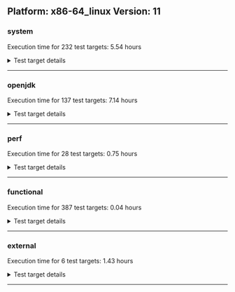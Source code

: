 ## Platform: x86-64_linux Version: 11 

###  system
 Execution time for  232  test targets:  5.54  hours
<details><summary>Test target details</summary>

| Test Target Name | Time |
| --- | --- |
| TestJlmRemoteThreadAuth_0 | 743278.00  ms|
| TestJlmRemoteThreadAuth_1 | 724655.00  ms|
| TestJlmRemoteThreadNoAuth_0 | 717846.00  ms|
| TestJlmRemoteThreadNoAuth_1 | 698922.00  ms|
| MiniMix_aot_5m_0 | 686744.00  ms|
| TestJlmRemoteMemoryAuth_0 | 684744.00  ms|
| TestJlmRemoteClassAuth_0 | 672210.00  ms|
| TestJlmRemoteMemoryNoAuth_0 | 661696.00  ms|
| TestJlmRemoteMemoryAuth_1 | 659439.00  ms|
| TestJlmRemoteClassAuth_1 | 656517.00  ms|
| TestJlmRemoteClassNoAuth_0 | 653346.00  ms|
| TestJlmRemoteClassNoAuth_1 | 636274.00  ms|
| TestJlmRemoteMemoryNoAuth_1 | 630784.00  ms|
| MiniMix_5min_0 | 353279.00  ms|
| ConcurrentLoadTest_5m_0 | 348350.00  ms|
| ConcurrentLoadTest_5m_1 | 347754.00  ms|
| MiniMix_5m_1 | 345941.00  ms|
| MiniMix_5m_0 | 341681.00  ms|
| DBBLoadTest_5m_1 | 310737.00  ms|
| DBBLoadTest_5m_0 | 310241.00  ms|
| NioLoadTest_5m_0 | 309811.00  ms|
| NioLoadTest_5m_1 | 309762.00  ms|
| ClassLoadingTest_5m_1 | 304318.00  ms|
| MauveMultiThrdLoad_5m_1 | 303851.00  ms|
| MauveMultiThrdLoad_5m_0 | 303751.00  ms|
| MauveSingleThrdLoad_HS_5m_0 | 303738.00  ms|
| MauveSingleInvocLoad_HS_5m_0 | 303721.00  ms|
| MauveSingleInvocLoad_HS_5m_1 | 303721.00  ms|
| MauveSingleThrdLoad_HS_5m_1 | 303672.00  ms|
| MathLoadTest_all_5m_1 | 303423.00  ms|
| LambdaLoadTest_HS_5m_1 | 303347.00  ms|
| MathLoadTest_bigdecimal_5m_1 | 303320.00  ms|
| LangLoadTest_5m_0 | 303284.00  ms|
| LangLoadTest_5m_1 | 303277.00  ms|
| MathLoadTest_bigdecimal_5m_0 | 303255.00  ms|
| UtilLoadTest_5m_1 | 303224.00  ms|
| MathLoadTest_autosimd_5m_1 | 303208.00  ms|
| ClassLoadingTest_5m_0 | 303207.00  ms|
| LambdaLoadTest_HS_5m_0 | 303200.00  ms|
| MathLoadTest_autosimd_5m_0 | 303181.00  ms|
| UtilLoadTest_5m_0 | 303135.00  ms|
| MathLoadTest_all_5m_0 | 302381.00  ms|
| HCRLateAttachWorkload_previewEnabled_0 | 266154.00  ms|
| HCRLateAttachWorkload_previewEnabled_1 | 258655.00  ms|
| ConcurrentLoadTest_0 | 179675.00  ms|
| TestJlmRemoteNotifierProxyAuth_0 | 148521.00  ms|
| TestJlmRemoteNotifierProxyAuth_1 | 144517.00  ms|
| MathLoadTest_all_0 | 112542.00  ms|
| NioLoadTest_0 | 104747.00  ms|
| MathLoadTest_bigdecimal_0 | 101040.00  ms|
| MauveMultiThrdLoad_0 | 73054.00  ms|
| MauveSingleThrdLoad_HS_0 | 69083.00  ms|
| CLLoad_0 | 54704.00  ms|
| CLLoad_1 | 53202.00  ms|
| LockingLoadTest_0 | 33452.00  ms|
| LockingLoadTest_1 | 32562.00  ms|
| TestJlmLocal_0 | 28147.00  ms|
| TestJlmLocal_1 | 27553.00  ms|
| ParallelStreamsLoadTest_HS_1 | 26656.00  ms|
| ClassLoadingTest_0 | 25250.00  ms|
| ParallelStreamsLoadTest_HS_0 | 23831.00  ms|
| UtilLoadTest_0 | 9881.00  ms|
| LangLoadTest_0 | 9712.00  ms|
| DirectByteBufferLoadTest_0 | 9308.00  ms|
| Jlink_ReqMod_0 | 8446.00  ms|
| Jlink_ReqMod_1 | 8296.00  ms|
| Jlink_GenOpt_0 | 7798.00  ms|
| Jlink_AddMLimitM_0 | 7760.00  ms|
| Jlink_GenOpt_1 | 7594.00  ms|
| Jlink_AddMLimitM_1 | 7577.00  ms|
| jcstress_SampleTestBench_0 | 6202.00  ms|
| MathLoadTest_autosimd_0 | 6159.00  ms|
| PatModImg_Adv_0 | 5809.00  ms|
| UpgModPath_Jar_0 | 5735.00  ms|
| PatModImg_Adv_1 | 5672.00  ms|
| UpgModPath_JarImg_0 | 5628.00  ms|
| PatModImg_PlatMod_0 | 5608.00  ms|
| UpgModPath_Jar_1 | 5592.00  ms|
| PatModImg_AppMod_0 | 5561.00  ms|
| PatModImg_Unex_0 | 5558.00  ms|
| UpgModPath_JarImg_1 | 5469.00  ms|
| PatModImg_AppMod_1 | 5423.00  ms|
| PatModImg_PlatMod_1 | 5408.00  ms|
| PatModImg_Unex_1 | 5369.00  ms|
| UpgModPath_Exp_0 | 5311.00  ms|
| UpgModPath_ExpImg_0 | 5271.00  ms|
| UpgModPath_Exp_1 | 5185.00  ms|
| UpgModPath_ExpImg_1 | 5103.00  ms|
| CLTestImg_0 | 4942.00  ms|
| MauveSingleInvocLoad_HS_0 | 4839.00  ms|
| CLTestImg_1 | 4804.00  ms|
| CpMpJlink_0 | 4714.00  ms|
| CpMpJlink_1 | 4540.00  ms|
| InternalAPIs_0 | 3079.00  ms|
| PatMod_Adv_0 | 3044.00  ms|
| AutoMod2_0 | 3022.00  ms|
| AutoMod1_0 | 3014.00  ms|
| AutoMod_Impl2_0 | 3013.00  ms|
| AutoMod_Impl1_0 | 3004.00  ms|
| AutoMod_Impl3_0 | 2987.00  ms|
| InternalAPIs_1 | 2983.00  ms|
| PatMod_Adv_1 | 2961.00  ms|
| AutoMod2_1 | 2953.00  ms|
| AutoMod_Impl1_1 | 2952.00  ms|
| AutoMod1_1 | 2939.00  ms|
| AutoMod_Impl2_1 | 2934.00  ms|
| AutoMod_Impl3_1 | 2904.00  ms|
| CpMpModJar_0 | 2823.00  ms|
| PatMod_Unex_0 | 2813.00  ms|
| LambdaLoadTest_Hotspot_0 | 2784.00  ms|
| CpMpModJar_1 | 2759.00  ms|
| PatMod_PlatMod_0 | 2742.00  ms|
| PatMod_AppMod_0 | 2741.00  ms|
| PatMod_Unex_1 | 2712.00  ms|
| PatMod_AppMod_1 | 2706.00  ms|
| PatMod_PlatMod_1 | 2693.00  ms|
| SLTest_0 | 2504.00  ms|
| SLTest_1 | 2429.00  ms|
| CpMpModJar3_0 | 1984.00  ms|
| CpMpModJar2_0 | 1974.00  ms|
| CpMpModJar2_1 | 1940.00  ms|
| CpMpModJar3_1 | 1927.00  ms|
| CLTest_0 | 1909.00  ms|
| CpMp_CpMp_0 | 1907.00  ms|
| CpMp3_0 | 1902.00  ms|
| CpMp_MP_0 | 1900.00  ms|
| CpMp2_0 | 1887.00  ms|
| CLTest_1 | 1875.00  ms|
| CpMp_CpMp_1 | 1867.00  ms|
| CpMp3_1 | 1866.00  ms|
| CpMp2_1 | 1844.00  ms|
| CpMp_MP_1 | 1834.00  ms|
| MachineInfo_0 | 511.00  ms|
| ConcurrentLoadTest_1 | 44.00  ms|
| MathLoadTest_all_2 | 44.00  ms|
| MathLoadTest_all_1 | 44.00  ms|
| MiniMix_5min_2 | 44.00  ms|
| LangLoadTest_1 | 44.00  ms|
| MiniMix_5min_1 | 44.00  ms|
| DirectByteBufferLoadTest_2 | 44.00  ms|
| LangLoadTest_2 | 44.00  ms|
| UtilLoadTest_1 | 44.00  ms|
| ConcurrentLoadTest_2 | 43.00  ms|
| DirectByteBufferLoadTest_1 | 43.00  ms|
| UtilLoadTest_2 | 42.00  ms|
| JdiTest_0 | 23.00  ms|
| JdiTest_2 | 23.00  ms|
| JdiTest_1 | 23.00  ms|
| OAuthTest_0 | 22.00  ms|
| CLStressLayers_2 | 19.00  ms|
| CLStressCRI_0 | 18.00  ms|
| CLStressCRI_2 | 18.00  ms|
| ExplMod_2 | 18.00  ms|
| ExplMod_1 | 18.00  ms|
| ExplMod_0 | 18.00  ms|
| CLStressCRI_1 | 18.00  ms|
| CLStressLayers_1 | 18.00  ms|
| CLStressLayers_0 | 17.00  ms|
| HCRLateAttachWorkload_previewEnabled_2 | 17.00  ms|
| LockingLoadTest_2 | 17.00  ms|
| UtilLoadTest_5m_2 | 17.00  ms|
| LangLoadTest_5m_2 | 17.00  ms|
| MathLoadTest_all_5m_2 | 16.00  ms|
| DBBLoadTest_5m_2 | 16.00  ms|
| ConcurrentLoadTest_5m_2 | 16.00  ms|
| MiniMix_5m_2 | 16.00  ms|
| TestJlmRemoteClassAuth_2 | 15.00  ms|
| MauveSingleThrdLoad_HS_5m_2 | 15.00  ms|
| MauveSingleThrdLoad_HS_1 | 15.00  ms|
| ClassLoadingTest_5m_2 | 14.00  ms|
| TestJlmRemoteMemoryAuth_2 | 14.00  ms|
| CpMp2_2 | 14.00  ms|
| AutoMod_Impl1_2 | 14.00  ms|
| TestJlmRemoteClassNoAuth_2 | 14.00  ms|
| NioLoadTest_5m_2 | 14.00  ms|
| LambdaLoadTest_HS_5m_2 | 14.00  ms|
| PatMod_Unex_2 | 14.00  ms|
| AutoMod_Impl2_2 | 14.00  ms|
| TestJlmRemoteNotifierProxyAuth_2 | 14.00  ms|
| MauveSingleInvocLoad_HS_5m_2 | 14.00  ms|
| TestJlmLocal_2 | 14.00  ms|
| MathLoadTest_bigdecimal_5m_2 | 14.00  ms|
| PatModImg_AppMod_2 | 14.00  ms|
| Jlink_GenOpt_2 | 14.00  ms|
| Jlink_AddMLimitM_2 | 14.00  ms|
| MathLoadTest_autosimd_5m_2 | 14.00  ms|
| UpgModPath_ExpImg_2 | 14.00  ms|
| PatModImg_Adv_2 | 14.00  ms|
| PatMod_Adv_2 | 14.00  ms|
| AutoMod1_2 | 14.00  ms|
| UpgModPath_JarImg_2 | 14.00  ms|
| PatMod_PlatMod_2 | 14.00  ms|
| InternalAPIs_2 | 14.00  ms|
| CpMpModJar_2 | 14.00  ms|
| PatModImg_Unex_2 | 14.00  ms|
| UpgModPath_Exp_2 | 14.00  ms|
| ParallelStreamsLoadTest_HS_2 | 14.00  ms|
| CpMp_CpMp_2 | 14.00  ms|
| PatModImg_PlatMod_2 | 14.00  ms|
| CpMpModJar3_2 | 14.00  ms|
| CLTest_2 | 14.00  ms|
| CLTestImg_2 | 14.00  ms|
| AutoMod_Impl3_2 | 14.00  ms|
| MauveMultiThrdLoad_1 | 14.00  ms|
| MauveMultiThrdLoad_5m_2 | 14.00  ms|
| MauveMultiThrdLoad_2 | 14.00  ms|
| MathLoadTest_bigdecimal_2 | 14.00  ms|
| CpMpJlink_2 | 13.00  ms|
| CpMp_MP_2 | 13.00  ms|
| CpMpModJar2_2 | 13.00  ms|
| SLTest_2 | 13.00  ms|
| AutoMod2_2 | 13.00  ms|
| Jlink_ReqMod_2 | 13.00  ms|
| TestJlmRemoteMemoryNoAuth_2 | 13.00  ms|
| TestJlmRemoteThreadAuth_2 | 13.00  ms|
| UpgModPath_Jar_2 | 13.00  ms|
| PatMod_AppMod_2 | 13.00  ms|
| CpMp3_2 | 13.00  ms|
| TestJlmRemoteThreadNoAuth_2 | 13.00  ms|
| CLLoad_2 | 13.00  ms|
| MauveSingleInvocLoad_HS_1 | 13.00  ms|
| ClassLoadingTest_1 | 13.00  ms|
| MathLoadTest_autosimd_2 | 13.00  ms|
| MathLoadTest_autosimd_1 | 13.00  ms|
| NioLoadTest_2 | 13.00  ms|
| LambdaLoadTest_Hotspot_2 | 13.00  ms|
| ClassLoadingTest_2 | 13.00  ms|
| MathLoadTest_bigdecimal_1 | 13.00  ms|
| LambdaLoadTest_Hotspot_1 | 13.00  ms|
| NioLoadTest_1 | 13.00  ms|
| MauveSingleThrdLoad_HS_2 | 13.00  ms|
| MauveSingleInvocLoad_HS_2 | 12.00  ms|
</details>

---

###  openjdk
 Execution time for  137  test targets:  7.14  hours
<details><summary>Test target details</summary>

| Test Target Name | Time |
| --- | --- |
| jvm_compiler_0 | 3795132.00  ms|
| jvm_compiler_1 | 3336881.00  ms|
| jdk_security3_0 | 1698966.00  ms|
| jdk_net_1 | 1367187.00  ms|
| jdk_net_0 | 1357544.00  ms|
| jdk_security3_1 | 1236994.00  ms|
| jdk_lang_0 | 793189.00  ms|
| jdk_lang_1 | 780239.00  ms|
| jdk_util_0 | 693589.00  ms|
| jdk_util_1 | 688509.00  ms|
| jdk_nio_0 | 545957.00  ms|
| jdk_nio_1 | 507339.00  ms|
| jdk_tools_0 | 460661.00  ms|
| jdk_rmi_1 | 460562.00  ms|
| jdk_beans_0 | 458423.00  ms|
| jdk_tools_1 | 457343.00  ms|
| jdk_rmi_0 | 418089.00  ms|
| jdk_beans_1 | 411004.00  ms|
| jdk_jfr_1 | 403546.00  ms|
| jdk_jfr_0 | 376978.00  ms|
| jdk_jdi_0 | 348725.00  ms|
| jdk_security4_0 | 338490.00  ms|
| jdk_jmx_0 | 332413.00  ms|
| jdk_security4_1 | 299517.00  ms|
| jdk_jmx_1 | 283446.00  ms|
| jdk_jdi_1 | 247658.00  ms|
| hotspot_custom_1 | 233272.00  ms|
| hotspot_custom_0 | 232066.00  ms|
| jdk_security1_0 | 196621.00  ms|
| jdk_security1_1 | 183427.00  ms|
| jdk_other_0 | 179782.00  ms|
| jdk_imageio_1 | 176404.00  ms|
| jdk_imageio_0 | 163843.00  ms|
| jdk_other_1 | 162817.00  ms|
| jdk11_tier1_pack200_0 | 153692.00  ms|
| jdk11_tier1_pack200_1 | 149351.00  ms|
| jdk_management_0 | 129188.00  ms|
| dragonwell8_feature_jdk1_0 | 118966.00  ms|
| jdk_instrument_0 | 96027.00  ms|
| jdk_management_1 | 94912.00  ms|
| jdk_security2_0 | 84230.00  ms|
| jdk_instrument_1 | 82937.00  ms|
| jdk_time_0 | 80273.00  ms|
| jdk_io_0 | 75550.00  ms|
| jdk_time_1 | 70788.00  ms|
| jdk_text_0 | 68014.00  ms|
| jdk_security2_1 | 67368.00  ms|
| jdk_text_1 | 66830.00  ms|
| jdk_io_1 | 66251.00  ms|
| build_0 | 51836.00  ms|
| jdk11_tier1_cipher_0 | 48746.00  ms|
| jdk_math_0 | 48706.00  ms|
| dragonwell8_feature_jdk0_0 | 47469.00  ms|
| jdk_math_1 | 45916.00  ms|
| jdk_custom_0 | 45024.00  ms|
| jdk11_tier1_cipher_1 | 41891.00  ms|
| runtime_nestmate_0 | 33236.00  ms|
| jdk_svc_sanity_0 | 30586.00  ms|
| jdk_svc_sanity_1 | 29372.00  ms|
| runtime_nestmate_1 | 27497.00  ms|
| jdk11_tier1_buffer_0 | 25855.00  ms|
| jdk_custom_1 | 25805.00  ms|
| jdk11_tier1_buffer_1 | 24901.00  ms|
| jdk_security_infra_0 | 20266.00  ms|
| jvm_native_sanity_0 | 15831.00  ms|
| jdk_security_infra_1 | 15803.00  ms|
| jvm_native_sanity_1 | 11908.00  ms|
| jdk_native_sanity_0 | 11646.00  ms|
| jdk11_tier1_iso8859_0 | 9598.00  ms|
| jdk11_tier1_iso8859_1 | 9291.00  ms|
| jdk_native_sanity_1 | 8887.00  ms|
| jdk_build_1 | 8068.00  ms|
| jdk_build_0 | 7945.00  ms|
| langtools_custom_0 | 6242.00  ms|
| langtools_custom_1 | 4689.00  ms|
| jfc_demo_0 | 34.00  ms|
| jfc_demo_1 | 33.00  ms|
| jfc_demo_2 | 33.00  ms|
| build_1 | 29.00  ms|
| build_2 | 29.00  ms|
| jdk_jfc_demo_1 | 23.00  ms|
| jdk_swing_2 | 22.00  ms|
| jdk_sound_1 | 22.00  ms|
| jdk_swing_0 | 22.00  ms|
| jdk_awt_1 | 22.00  ms|
| jdk_client_sanity_0 | 22.00  ms|
| jdk_swing_1 | 22.00  ms|
| jdk_sound_0 | 22.00  ms|
| jdk_sound_2 | 22.00  ms|
| jdk_jfc_demo_0 | 22.00  ms|
| jdk_client_sanity_1 | 22.00  ms|
| jdk_awt_0 | 22.00  ms|
| jdk_2d_1 | 22.00  ms|
| jdk_awt_2 | 21.00  ms|
| jdk_jfc_demo_2 | 21.00  ms|
| jdk_client_sanity_2 | 21.00  ms|
| jdk_2d_0 | 21.00  ms|
| jdk_2d_2 | 21.00  ms|
| jdk_custom_2 | 18.00  ms|
| jdk_security4_2 | 17.00  ms|
| jdk_beans_2 | 17.00  ms|
| jdk_security3_2 | 17.00  ms|
| jdk_text_2 | 17.00  ms|
| jdk_net_2 | 17.00  ms|
| jdk_instrument_2 | 17.00  ms|
| jdk_management_2 | 17.00  ms|
| jvm_native_sanity_2 | 17.00  ms|
| jdk_other_2 | 17.00  ms|
| jdk_jmx_2 | 16.00  ms|
| jdk_nio_2 | 16.00  ms|
| jvm_compiler_2 | 16.00  ms|
| jdk_jfr_2 | 16.00  ms|
| langtools_custom_2 | 16.00  ms|
| jdk_security_infra_2 | 16.00  ms|
| jdk_io_2 | 16.00  ms|
| jdk_jdi_2 | 16.00  ms|
| jdk_native_sanity_2 | 16.00  ms|
| jdk_imageio_2 | 16.00  ms|
| jdk_security2_2 | 16.00  ms|
| jdk_rmi_2 | 16.00  ms|
| jdk_build_2 | 16.00  ms|
| jdk_time_2 | 16.00  ms|
| runtime_nestmate_2 | 16.00  ms|
| hotspot_custom_2 | 15.00  ms|
| jdk_tools_2 | 15.00  ms|
| jdk11_tier1_cipher_2 | 15.00  ms|
| jdk_security1_2 | 14.00  ms|
| jdk_lang_2 | 13.00  ms|
| jdk_util_2 | 13.00  ms|
| jdk_math_2 | 12.00  ms|
| jdk11_tier1_pack200_2 | 12.00  ms|
| jdk11_tier1_iso8859_2 | 12.00  ms|
| jdk_svc_sanity_2 | 12.00  ms|
| jdk_lang_native_win_2 | 12.00  ms|
| jdk_lang_native_win_1 | 12.00  ms|
| jdk_lang_native_win_0 | 12.00  ms|
| jdk11_tier1_buffer_2 | 12.00  ms|
</details>

---

###  perf
 Execution time for  28  test targets:  0.75  hours
<details><summary>Test target details</summary>

| Test Target Name | Time |
| --- | --- |
| IdleMicrobenchmark_HS_0 | 394112.00  ms|
| renaissance-movie-lens_0 | 392356.00  ms|
| renaissance-als_0 | 373638.00  ms|
| renaissance-future-genetic_0 | 247420.00  ms|
| renaissance-db-shootout_0 | 190144.00  ms|
| renaissance-fj-kmeans_0 | 170760.00  ms|
| renaissance-mnemonics_0 | 131954.00  ms|
| renaissance-chi-square_0 | 126187.00  ms|
| renaissance-gauss-mix_0 | 117590.00  ms|
| renaissance-par-mnemonics_0 | 113308.00  ms|
| renaissance-finagle-http_0 | 111265.00  ms|
| renaissance-dec-tree_0 | 110735.00  ms|
| renaissance-log-regression_0 | 88525.00  ms|
| renaissance-philosophers_0 | 71699.00  ms|
| renaissance-scala-kmeans_0 | 18796.00  ms|
| dacapo-jython_0 | 15040.00  ms|
| dacapo-h2_0 | 13959.00  ms|
| dacapo-avrora_0 | 8557.00  ms|
| dacapo-xalan_0 | 5710.00  ms|
| dacapo-sunflow_0 | 5365.00  ms|
| dacapo-pmd_0 | 4370.00  ms|
| dacapo-fop_0 | 3061.00  ms|
| dacapo-luindex_0 | 2578.00  ms|
| renaissance-finagle-chirper_0 | 30.00  ms|
| dacapo-tomcat_0 | 23.00  ms|
| renaissance-akka-uct_0 | 21.00  ms|
| dacapo-lusearch-fix_0 | 21.00  ms|
| renaissance-naive-bayes_0 | 17.00  ms|
</details>

---

###  functional
 Execution time for  387  test targets:  0.04  hours
<details><summary>Test target details</summary>

| Test Target Name | Time |
| --- | --- |
| MBCS_Tests_charsets_0 | 69271.00  ms|
| MBCS_Tests_codepoint_linux_0 | 5066.00  ms|
| SecurityTests_0 | 4451.00  ms|
| MBCS_Tests_unicode_linux_0 | 4266.00  ms|
| MBCS_Tests_annotation_zh_TW_linux_0 | 3490.00  ms|
| MBCS_Tests_annotation_zh_CN_linux_0 | 3443.00  ms|
| MBCS_Tests_annotation_ja_JP_linux_0 | 3424.00  ms|
| MBCS_Tests_annotation_ko_KR_linux_0 | 3375.00  ms|
| MBCS_Tests_urlclassloader_ja_JP_linux_0 | 2450.00  ms|
| MBCS_Tests_CLDR_11_zh_TW_linux_0 | 2028.00  ms|
| MBCS_Tests_CLDR_11_zh_CN_linux_0 | 1971.00  ms|
| MBCS_Tests_CLDR_11_ko_KR_linux_0 | 1876.00  ms|
| MBCS_Tests_CLDR_11_ja_JP_linux_0 | 1776.00  ms|
| MBCS_Tests_urlclassloader_zh_CN_linux_0 | 1703.00  ms|
| MBCS_Tests_urlclassloader_zh_TW_linux_0 | 1677.00  ms|
| MBCS_Tests_coin_ja_JP_linux_0 | 1619.00  ms|
| MBCS_Tests_coin_zh_CN_linux_0 | 1605.00  ms|
| MBCS_Tests_coin_ko_KR_linux_0 | 1579.00  ms|
| MBCS_Tests_coin_zh_TW_linux_0 | 1577.00  ms|
| MBCS_Tests_urlclassloader_ko_KR_linux_0 | 1327.00  ms|
| cmdLineTester_libpathTestRtfChild_0 | 1274.00  ms|
| MBCS_Tests_jdbc41_ja_JP_linux_0 | 1154.00  ms|
| MBCS_Tests_jdbc41_zh_TW_linux_0 | 1115.00  ms|
| MBCS_Tests_jdbc41_ko_KR_linux_0 | 1113.00  ms|
| MBCS_Tests_jdbc41_zh_CN_linux_0 | 1110.00  ms|
| MBCS_Tests_property_utf8_0 | 1052.00  ms|
| openj9_jsr292Test_0 | 949.00  ms|
| MBCS_Tests_language_tag_0 | 940.00  ms|
| MBCS_Tests_datetime_0 | 902.00  ms|
| testExample_0 | 873.00  ms|
| testXXArgumentTesting_0 | 834.00  ms|
| MBCS_Tests_datetime_formatter_0 | 831.00  ms|
| MBCS_Tests_regex_ja_JP_linux_0 | 764.00  ms|
| MBCS_Tests_regex_ko_KR_linux_0 | 762.00  ms|
| jsr292BootstrapTest_0 | 644.00  ms|
| IllegalAccessProtectedMethodTest_0 | 634.00  ms|
| MBCS_Tests_regex_zh_TW_linux_0 | 613.00  ms|
| MBCS_Tests_regex_zh_CN_linux_0 | 605.00  ms|
| cmdLineTester_getPid_0 | 509.00  ms|
| MBCS_Tests_IDN_ja_JP_linux_0 | 452.00  ms|
| MBCS_Tests_StAX_zh_TW_linux_0 | 437.00  ms|
| MBCS_Tests_StAX_zh_CN_linux_0 | 433.00  ms|
| MBCS_Tests_pref_ja_JP_linux_0 | 428.00  ms|
| MBCS_Tests_StAX_ko_KR_linux_0 | 426.00  ms|
| MBCS_Tests_pref_zh_TW_linux_0 | 423.00  ms|
| MBCS_Tests_pref_zh_CN_linux_0 | 416.00  ms|
| MBCS_Tests_StAX_ja_JP_linux_0 | 415.00  ms|
| MBCS_Tests_pref_ko_KR_linux_0 | 405.00  ms|
| MBCS_Tests_locale_matching_zh_TW_linux_0 | 367.00  ms|
| MBCS_Tests_locale_matching_ja_JP_linux_0 | 358.00  ms|
| MBCS_Tests_locale_matching_zh_CN_linux_0 | 355.00  ms|
| MBCS_Tests_locale_matching_ko_KR_linux_0 | 332.00  ms|
| MBCS_Tests_Compiler_ko_KR_linux_0 | 331.00  ms|
| MBCS_Tests_Compiler_zh_CN_linux_0 | 322.00  ms|
| MBCS_Tests_Compiler_zh_TW_linux_0 | 310.00  ms|
| MBCS_Tests_Compiler_ja_JP_linux_0 | 284.00  ms|
| MBCS_Tests_jaxp14_ja_JP_linux_0 | 270.00  ms|
| MBCS_Tests_IDN_ko_KR_linux_0 | 268.00  ms|
| MBCS_Tests_jaxp14_ko_KR_linux_0 | 244.00  ms|
| MBCS_Tests_IDN_zh_TW_linux_0 | 242.00  ms|
| MBCS_Tests_IDN_zh_CN_linux_0 | 238.00  ms|
| MBCS_Tests_file_zh_CN_linux_0 | 233.00  ms|
| MBCS_Tests_jaxp14_zh_TW_linux_0 | 232.00  ms|
| MBCS_Tests_file_zh_TW_linux_0 | 230.00  ms|
| MBCS_Tests_file_ko_KR_linux_0 | 230.00  ms|
| MBCS_Tests_jaxp14_zh_CN_linux_0 | 229.00  ms|
| MBCS_Tests_file_ja_JP_linux_0 | 227.00  ms|
| MBCS_Tests_i18n_zh_TW_linux_0 | 209.00  ms|
| MBCS_Tests_i18n_ja_JP_linux_0 | 208.00  ms|
| MBCS_Tests_i18n_ko_KR_linux_0 | 208.00  ms|
| MBCS_Tests_i18n_zh_CN_linux_0 | 204.00  ms|
| MBCS_Tests_codepage_ja_JP_linux_0 | 177.00  ms|
| MBCS_Tests_codepage_zh_CN_linux_0 | 145.00  ms|
| MBCS_Tests_codepage_ko_KR_linux_0 | 140.00  ms|
| MBCS_Tests_scanner_zh_TW_linux_0 | 136.00  ms|
| MBCS_Tests_codepage_zh_TW_linux_0 | 135.00  ms|
| MBCS_Tests_scanner_ja_JP_linux_0 | 131.00  ms|
| MBCS_Tests_formatter_ko_KR_linux_0 | 129.00  ms|
| MBCS_Tests_formatter_zh_TW_linux_0 | 129.00  ms|
| MBCS_Tests_scanner_zh_CN_linux_0 | 129.00  ms|
| MBCS_Tests_scanner_ko_KR_linux_0 | 115.00  ms|
| MBCS_Tests_formatter_ja_JP_linux_0 | 114.00  ms|
| MBCS_Tests_formatter_zh_CN_linux_0 | 113.00  ms|
| MBCS_Tests_nio_ko_KR_linux_0 | 109.00  ms|
| MBCS_Tests_nio_ja_JP_linux_0 | 109.00  ms|
| MBCS_Tests_env_zh_CN_linux_0 | 108.00  ms|
| MBCS_Tests_env_ko_KR_linux_0 | 106.00  ms|
| MBCS_Tests_env_ja_JP_linux_0 | 106.00  ms|
| MBCS_Tests_nio_zh_TW_linux_0 | 105.00  ms|
| MBCS_Tests_nio_zh_CN_linux_0 | 98.00  ms|
| MBCS_Tests_env_zh_TW_linux_0 | 95.00  ms|
| vmLifecyleTests_3 | 24.00  ms|
| vmLifecyleTests_0 | 23.00  ms|
| vmLifecyleTests_4 | 23.00  ms|
| vmLifecyleTests_2 | 23.00  ms|
| vmLifecyleTests_5 | 23.00  ms|
| vmLifecyleTests_1 | 23.00  ms|
| SyntheticGCWorkload_TestCase_0 | 20.00  ms|
| MBCS_Tests_env_zh_TW_aix_0 | 18.00  ms|
| MBCS_Tests_locale_matching_zh_CN_aix_0 | 17.00  ms|
| MBCS_Tests_CLDR_11_Zh_TW_aix_0 | 17.00  ms|
| cmdLineTester_classesdbgddrext_zos_0 | 17.00  ms|
| MBCS_Tests_pref_ZH_CN_aix_0 | 17.00  ms|
| MBCS_Tests_nio_windows_0 | 17.00  ms|
| MBCS_Tests_nio_ja_windows_0 | 17.00  ms|
| MBCS_Tests_pref_ZH_TW_aix_0 | 17.00  ms|
| MBCS_Tests_Compiler_windows_0 | 17.00  ms|
| MBCS_Tests_env_Ja_JP_aix_0 | 17.00  ms|
| MBCS_Tests_IDN_Zh_CN_aix_0 | 17.00  ms|
| MBCS_Tests_Compiler_zh_TW_aix_0 | 17.00  ms|
| MBCS_Tests_codepage_cn_windows_0 | 17.00  ms|
| MBCS_Tests_urlclassloader_JA_JP_aix_0 | 17.00  ms|
| MBCS_Tests_pref_Ja_JP_aix_0 | 17.00  ms|
| MBCS_Tests_jdbc41_cn_windows_0 | 17.00  ms|
| MBCS_Tests_pref_ja_JP_aix_0 | 17.00  ms|
| MBCS_Tests_codepage_ZH_CN_aix_0 | 17.00  ms|
| MBCS_Tests_jdbc41_ZH_CN_aix_0 | 17.00  ms|
| MBCS_Tests_formatter_Zh_TW_aix_0 | 17.00  ms|
| MBCS_Tests_annotation_ja_JP_aix_0 | 17.00  ms|
| MBCS_Tests_annotation_zh_TW_aix_0 | 17.00  ms|
| MBCS_Tests_annotation_Ja_JP_aix_0 | 17.00  ms|
| MBCS_Tests_env_JA_JP_aix_0 | 17.00  ms|
| MBCS_Tests_scanner_ja_windows_0 | 17.00  ms|
| MBCS_Tests_nio_ZH_CN_aix_0 | 17.00  ms|
| MBCS_Tests_CLDR_11_Ja_JP_aix_0 | 17.00  ms|
| MBCS_Tests_nio_ko_windows_0 | 16.00  ms|
| MBCS_Tests_jdbc41_KO_KR_aix_0 | 16.00  ms|
| MBCS_Tests_coin_JA_JP_aix_0 | 16.00  ms|
| MBCS_Tests_regex_ZH_CN_aix_0 | 16.00  ms|
| MBCS_Tests_jaxp14_ko_KR_aix_0 | 16.00  ms|
| MBCS_Tests_formatter_ja_windows_0 | 16.00  ms|
| MBCS_Tests_annotation_JA_JP_aix_0 | 16.00  ms|
| MBCS_Tests_CLDR_11_ZH_CN_aix_0 | 16.00  ms|
| MBCS_Tests_CLDR_11_windows_0 | 16.00  ms|
| MBCS_Tests_codepage_Zh_TW_aix_0 | 16.00  ms|
| MBCS_Tests_regex_ja_windows_0 | 16.00  ms|
| MBCS_Tests_jdbc41_ZH_TW_aix_0 | 16.00  ms|
| MBCS_Tests_file_cn_windows_0 | 16.00  ms|
| MBCS_Tests_codepoint_aix_0 | 16.00  ms|
| MBCS_Tests_nio_zh_TW_aix_0 | 16.00  ms|
| MBCS_Tests_annotation_KO_KR_aix_0 | 16.00  ms|
| MBCS_Tests_formatter_windows_0 | 16.00  ms|
| MBCS_Tests_unicode_windows_0 | 16.00  ms|
| MBCS_Tests_formatter_zh_TW_aix_0 | 16.00  ms|
| MBCS_Tests_locale_matching_ZH_TW_aix_0 | 16.00  ms|
| MBCS_Tests_jaxp14_ZH_TW_aix_0 | 16.00  ms|
| MBCS_Tests_CLDR_11_ZH_TW_aix_0 | 16.00  ms|
| MBCS_Tests_coin_ja_JP_aix_0 | 16.00  ms|
| MBCS_Tests_jaxp14_ja_windows_0 | 16.00  ms|
| MBCS_Tests_pref_Zh_CN_aix_0 | 16.00  ms|
| MBCS_Tests_jdbc41_zh_TW_aix_0 | 16.00  ms|
| MBCS_Tests_env_zh_CN_aix_0 | 16.00  ms|
| MBCS_Tests_i18n_zh_CN_aix_0 | 16.00  ms|
| MBCS_Tests_urlclassloader_cn_windows_0 | 16.00  ms|
| MBCS_Tests_urlclassloader_windows_0 | 16.00  ms|
| MBCS_Tests_IDN_Zh_TW_aix_0 | 16.00  ms|
| MBCS_Tests_scanner_cn_windows_0 | 16.00  ms|
| MBCS_Tests_urlclassloader_ZH_TW_aix_0 | 16.00  ms|
| MBCS_Tests_IDN_zh_TW_aix_0 | 16.00  ms|
| MBCS_Tests_urlclassloader_ko_KR_aix_0 | 16.00  ms|
| MBCS_Tests_scanner_ZH_TW_aix_0 | 16.00  ms|
| MBCS_Tests_scanner_windows_0 | 16.00  ms|
| MBCS_Tests_codepage_ZH_TW_aix_0 | 16.00  ms|
| MBCS_Tests_env_Zh_TW_aix_0 | 16.00  ms|
| MBCS_Tests_codepage_windows_0 | 16.00  ms|
| MBCS_Tests_StAX_ja_windows_0 | 16.00  ms|
| MBCS_Tests_annotation_ZH_CN_aix_0 | 16.00  ms|
| MBCS_Tests_regex_Zh_CN_aix_0 | 16.00  ms|
| MBCS_Tests_locale_matching_ko_KR_aix_0 | 16.00  ms|
| MBCS_Tests_IDN_Ja_JP_aix_0 | 16.00  ms|
| MBCS_Tests_pref_windows_0 | 16.00  ms|
| MBCS_Tests_codepoint_windows_0 | 16.00  ms|
| MBCS_Tests_i18n_windows_0 | 16.00  ms|
| MBCS_Tests_i18n_Zh_TW_aix_0 | 16.00  ms|
| MBCS_Tests_Compiler_ko_KR_aix_0 | 16.00  ms|
| MBCS_Tests_pref_JA_JP_aix_0 | 16.00  ms|
| MBCS_Tests_regex_ko_KR_aix_0 | 16.00  ms|
| MBCS_Tests_regex_zh_TW_aix_0 | 16.00  ms|
| MBCS_Tests_jaxp14_ko_windows_0 | 16.00  ms|
| MBCS_Tests_regex_ja_JP_aix_0 | 16.00  ms|
| MBCS_Tests_env_ZH_CN_aix_0 | 16.00  ms|
| MBCS_Tests_jdbc41_ko_KR_aix_0 | 16.00  ms|
| MBCS_Tests_locale_matching_windows_0 | 16.00  ms|
| MBCS_Tests_regex_zh_CN_aix_0 | 16.00  ms|
| MBCS_Tests_jaxp14_windows_0 | 16.00  ms|
| MBCS_Tests_env_ZH_TW_aix_0 | 16.00  ms|
| MBCS_Tests_pref_cn_windows_0 | 16.00  ms|
| MBCS_Tests_locale_matching_ja_JP_aix_0 | 16.00  ms|
| MBCS_Tests_pref_zh_CN_aix_0 | 16.00  ms|
| MBCS_Tests_urlclassloader_Zh_CN_aix_0 | 16.00  ms|
| MBCS_Tests_file_JA_JP.aix_0 | 16.00  ms|
| MBCS_Tests_jaxp14_zh_TW_aix_0 | 16.00  ms|
| MBCS_Tests_nio_JA_JP_aix_0 | 16.00  ms|
| MBCS_Tests_pref_zh_TW_aix_0 | 16.00  ms|
| MBCS_Tests_urlclassloader_ja_JP_aix_0 | 16.00  ms|
| MBCS_Tests_codepage_Zh_CN_aix_0 | 16.00  ms|
| MBCS_Tests_file_ZH_CN.aix_0 | 16.00  ms|
| MBCS_Tests_locale_matching_tw_windows_0 | 16.00  ms|
| MBCS_Tests_file_Ja_JP.aix_0 | 16.00  ms|
| MBCS_Tests_regex_windows_0 | 16.00  ms|
| MBCS_Tests_locale_matching_JA_JP_aix_0 | 16.00  ms|
| MBCS_Tests_scanner_JA_JP_aix_0 | 16.00  ms|
| MBCS_Tests_annotation_Zh_TW_aix_0 | 16.00  ms|
| MBCS_Tests_IDN_ko_windows_0 | 16.00  ms|
| MBCS_Tests_file_ko_KR.aix_0 | 16.00  ms|
| MBCS_Tests_StAX_ko_windows_0 | 16.00  ms|
| MBCS_Tests_Compiler_Zh_CN_aix_0 | 16.00  ms|
| MBCS_Tests_urlclassloader_ko_windows_0 | 16.00  ms|
| MBCS_Tests_jdbc41_ja_windows_0 | 16.00  ms|
| MBCS_Tests_file_ja_windows_0 | 16.00  ms|
| MBCS_Tests_StAX_Zh_TW_aix_0 | 16.00  ms|
| MBCS_Tests_annotation_windows_0 | 16.00  ms|
| MBCS_Tests_jaxp14_Zh_CN_aix_0 | 16.00  ms|
| MBCS_Tests_scanner_ja_JP_aix_0 | 16.00  ms|
| MBCS_Tests_IDN_ko_KR_aix_0 | 16.00  ms|
| MBCS_Tests_nio_ja_JP_aix_0 | 16.00  ms|
| MBCS_Tests_jaxp14_zh_CN_aix_0 | 16.00  ms|
| MBCS_Tests_regex_Ja_JP_aix_0 | 16.00  ms|
| MBCS_Tests_StAX_JA_JP_aix_0 | 16.00  ms|
| MBCS_Tests_file_ja_JP.aix_0 | 16.00  ms|
| MBCS_Tests_CLDR_11_ja_JP_aix_0 | 16.00  ms|
| MBCS_Tests_jaxp14_Ja_JP_aix_0 | 16.00  ms|
| MBCS_Tests_codepage_ja_JP_aix_0 | 16.00  ms|
| MBCS_Tests_jdbc41_ja_JP_aix_0 | 16.00  ms|
| MBCS_Tests_file_windows_0 | 16.00  ms|
| MBCS_Tests_jaxp14_ja_JP_aix_0 | 16.00  ms|
| MBCS_Tests_jdbc41_zh_CN_aix_0 | 16.00  ms|
| MBCS_Tests_StAX_Ja_JP_aix_0 | 16.00  ms|
| MBCS_Tests_coin_Ja_JP_aix_0 | 16.00  ms|
| MBCS_Tests_unicode_aix_0 | 16.00  ms|
| MBCS_Tests_nio_Zh_TW_aix_0 | 16.00  ms|
| MBCS_Tests_locale_matching_ko_windows_0 | 16.00  ms|
| MBCS_Tests_env_windows_0 | 16.00  ms|
| MBCS_Tests_scanner_Zh_CN_aix_0 | 16.00  ms|
| MBCS_Tests_jdbc41_JA_JP_aix_0 | 16.00  ms|
| MBCS_Tests_StAX_ja_JP_aix_0 | 16.00  ms|
| MBCS_Tests_codepage_zh_TW_aix_0 | 16.00  ms|
| MBCS_Tests_i18n_ko_KR_aix_0 | 16.00  ms|
| MBCS_Tests_codepage_JA_JP_aix_0 | 16.00  ms|
| MBCS_Tests_urlclassloader_ZH_CN_aix_0 | 16.00  ms|
| MBCS_Tests_CLDR_11_zh_CN_aix_0 | 16.00  ms|
| MBCS_Tests_CLDR_11_KO_KR_aix_0 | 15.00  ms|
| MBCS_Tests_env_Zh_CN_aix_0 | 15.00  ms|
| MBCS_Tests_Compiler_JA_JP_aix_0 | 15.00  ms|
| MBCS_Tests_IDN_ZH_TW_aix_0 | 15.00  ms|
| MBCS_Tests_scanner_KO_KR_aix_0 | 15.00  ms|
| MBCS_Tests_jaxp14_JA_JP_aix_0 | 15.00  ms|
| MBCS_Tests_pref_KO_KR_aix_0 | 15.00  ms|
| MBCS_Tests_coin_Zh_CN_aix_0 | 15.00  ms|
| MBCS_Tests_CLDR_11_Zh_CN_aix_0 | 15.00  ms|
| MBCS_Tests_pref_Zh_TW_aix_0 | 15.00  ms|
| MBCS_Tests_locale_matching_Zh_TW_aix_0 | 15.00  ms|
| MBCS_Tests_scanner_tw_windows_0 | 15.00  ms|
| MBCS_Tests_coin_ZH_CN_aix_0 | 15.00  ms|
| MBCS_Tests_Compiler_Zh_TW_aix_0 | 15.00  ms|
| MBCS_Tests_file_tw_windows_0 | 15.00  ms|
| MBCS_Tests_regex_Zh_TW_aix_0 | 15.00  ms|
| MBCS_Tests_IDN_windows_0 | 15.00  ms|
| MBCS_Tests_i18n_Zh_CN_aix_0 | 15.00  ms|
| MBCS_Tests_formatter_ZH_CN_aix_0 | 15.00  ms|
| MBCS_Tests_coin_ja_windows_0 | 15.00  ms|
| MBCS_Tests_jaxp14_tw_windows_0 | 15.00  ms|
| MBCS_Tests_scanner_zh_CN_aix_0 | 15.00  ms|
| MBCS_Tests_annotation_ZH_TW_aix_0 | 15.00  ms|
| MBCS_Tests_coin_ko_windows_0 | 15.00  ms|
| MBCS_Tests_nio_Zh_CN_aix_0 | 15.00  ms|
| MBCS_Tests_urlclassloader_KO_KR_aix_0 | 15.00  ms|
| MBCS_Tests_jdbc41_Ja_JP_aix_0 | 15.00  ms|
| MBCS_Tests_i18n_JA_JP_aix_0 | 15.00  ms|
| MBCS_Tests_i18n_zh_TW_aix_0 | 15.00  ms|
| MBCS_Tests_env_ko_KR_aix_0 | 15.00  ms|
| MBCS_Tests_pref_ko_windows_0 | 15.00  ms|
| MBCS_Tests_nio_Ja_JP_aix_0 | 15.00  ms|
| MBCS_Tests_regex_JA_JP_aix_0 | 15.00  ms|
| MBCS_Tests_IDN_zh_CN_aix_0 | 15.00  ms|
| MBCS_Tests_file_Zh_CN.aix_0 | 15.00  ms|
| MBCS_Tests_annotation_zh_CN_aix_0 | 15.00  ms|
| MBCS_Tests_pref_ja_windows_0 | 15.00  ms|
| MBCS_Tests_formatter_KO_KR_aix_0 | 15.00  ms|
| MBCS_Tests_file_ZH_TW.aix_0 | 15.00  ms|
| MBCS_Tests_StAX_tw_windows_0 | 15.00  ms|
| MBCS_Tests_annotation_Zh_CN_aix_0 | 15.00  ms|
| MBCS_Tests_nio_cn_windows_0 | 15.00  ms|
| MBCS_Tests_codepage_KO_KR_aix_0 | 15.00  ms|
| MBCS_Tests_file_KO_KR.aix_0 | 15.00  ms|
| MBCS_Tests_formatter_Ja_JP_aix_0 | 15.00  ms|
| MBCS_Tests_scanner_Zh_TW_aix_0 | 15.00  ms|
| MBCS_Tests_Compiler_Ja_JP_aix_0 | 15.00  ms|
| MBCS_Tests_file_Zh_TW.aix_0 | 15.00  ms|
| MBCS_Tests_jdbc41_windows_0 | 15.00  ms|
| MBCS_Tests_locale_matching_cn_windows_0 | 15.00  ms|
| MBCS_Tests_codepage_Ja_JP_aix_0 | 15.00  ms|
| MBCS_Tests_IDN_JA_JP_aix_0 | 15.00  ms|
| MBCS_Tests_nio_zh_CN_aix_0 | 15.00  ms|
| MBCS_Tests_urlclassloader_Ja_JP_aix_0 | 15.00  ms|
| MBCS_Tests_locale_matching_zh_TW_aix_0 | 15.00  ms|
| MBCS_Tests_StAX_zh_CN_aix_0 | 15.00  ms|
| MBCS_Tests_regex_ZH_TW_aix_0 | 15.00  ms|
| MBCS_Tests_Compiler_ja_JP_aix_0 | 15.00  ms|
| MBCS_Tests_locale_matching_ja_windows_0 | 15.00  ms|
| MBCS_Tests_jaxp14_KO_KR_aix_0 | 15.00  ms|
| MBCS_Tests_StAX_windows_0 | 15.00  ms|
| MBCS_Tests_annotation_ko_KR_aix_0 | 15.00  ms|
| MBCS_Tests_CLDR_11_JA_JP_aix_0 | 15.00  ms|
| MBCS_Tests_Compiler_ZH_CN_aix_0 | 15.00  ms|
| MBCS_Tests_CLDR_11_zh_TW_aix_0 | 15.00  ms|
| MBCS_Tests_formatter_ZH_TW_aix_0 | 15.00  ms|
| MBCS_Tests_i18n_ZH_TW_aix_0 | 15.00  ms|
| MBCS_Tests_locale_matching_ZH_CN_aix_0 | 15.00  ms|
| MBCS_Tests_i18n_Ja_JP_aix_0 | 15.00  ms|
| MBCS_Tests_jdbc41_Zh_CN_aix_0 | 15.00  ms|
| MBCS_Tests_coin_zh_TW_aix_0 | 15.00  ms|
| MBCS_Tests_locale_matching_KO_KR_aix_0 | 15.00  ms|
| MBCS_Tests_file_zh_TW.aix_0 | 15.00  ms|
| MBCS_Tests_codepage_ko_windows_0 | 15.00  ms|
| MBCS_Tests_locale_matching_Ja_JP_aix_0 | 15.00  ms|
| MBCS_Tests_jaxp14_ZH_CN_aix_0 | 15.00  ms|
| MBCS_Tests_formatter_ko_windows_0 | 15.00  ms|
| MBCS_Tests_jaxp14_cn_windows_0 | 15.00  ms|
| MBCS_Tests_pref_tw_windows_0 | 15.00  ms|
| MBCS_Tests_StAX_ZH_TW_aix_0 | 15.00  ms|
| MBCS_Tests_formatter_ko_KR_aix_0 | 15.00  ms|
| MBCS_Tests_formatter_cn_windows_0 | 15.00  ms|
| MBCS_Tests_urlclassloader_Zh_TW_aix_0 | 15.00  ms|
| MBCS_Tests_IDN_KO_KR_aix_0 | 15.00  ms|
| MBCS_Tests_file_ko_windows_0 | 15.00  ms|
| MBCS_Tests_IDN_ZH_CN_aix_0 | 15.00  ms|
| MBCS_Tests_IDN_ja_windows_0 | 15.00  ms|
| MBCS_Tests_coin_windows_0 | 15.00  ms|
| MBCS_Tests_formatter_ja_JP_aix_0 | 15.00  ms|
| MBCS_Tests_formatter_Zh_CN_aix_0 | 15.00  ms|
| MBCS_Tests_StAX_Zh_CN_aix_0 | 15.00  ms|
| MBCS_Tests_StAX_cn_windows_0 | 15.00  ms|
| MBCS_Tests_urlclassloader_ja_windows_0 | 15.00  ms|
| MBCS_Tests_jdbc41_ko_windows_0 | 15.00  ms|
| MBCS_Tests_Compiler_KO_KR_aix_0 | 15.00  ms|
| MBCS_Tests_nio_ZH_TW_aix_0 | 15.00  ms|
| MBCS_Tests_i18n_ja_JP_aix_0 | 15.00  ms|
| MBCS_Tests_CLDR_11_ko_KR_aix_0 | 15.00  ms|
| MBCS_Tests_env_KO_KR_aix_0 | 15.00  ms|
| MBCS_Tests_codepage_ja_windows_0 | 15.00  ms|
| MBCS_Tests_file_zh_CN.aix_0 | 15.00  ms|
| MBCS_Tests_urlclassloader_tw_windows_0 | 15.00  ms|
| MBCS_Tests_env_ja_JP_aix_0 | 15.00  ms|
| MBCS_Tests_regex_ko_windows_0 | 15.00  ms|
| MBCS_Tests_locale_matching_Zh_CN_aix_0 | 15.00  ms|
| MBCS_Tests_coin_Zh_TW_aix_0 | 15.00  ms|
| MBCS_Tests_regex_KO_KR_aix_0 | 15.00  ms|
| MBCS_Tests_coin_ko_KR_aix_0 | 15.00  ms|
| MBCS_Tests_scanner_Ja_JP_aix_0 | 15.00  ms|
| MBCS_Tests_IDN_tw_windows_0 | 15.00  ms|
| MBCS_Tests_jdbc41_Zh_TW_aix_0 | 15.00  ms|
| MBCS_Tests_nio_ko_KR_aix_0 | 15.00  ms|
| MBCS_Tests_regex_tw_windows_0 | 15.00  ms|
| MBCS_Tests_nio_tw_windows_0 | 15.00  ms|
| MBCS_Tests_codepage_ko_KR_aix_0 | 15.00  ms|
| MBCS_Tests_scanner_zh_TW_aix_0 | 15.00  ms|
| MBCS_Tests_i18n_ZH_CN_aix_0 | 15.00  ms|
| MBCS_Tests_StAX_ko_KR_aix_0 | 15.00  ms|
| MBCS_Tests_formatter_JA_JP_aix_0 | 15.00  ms|
| MBCS_Tests_IDN_ja_JP_aix_0 | 15.00  ms|
| MBCS_Tests_IDN_cn_windows_0 | 14.00  ms|
| MBCS_Tests_i18n_KO_KR_aix_0 | 14.00  ms|
| MBCS_Tests_urlclassloader_zh_TW_aix_0 | 14.00  ms|
| MBCS_Tests_scanner_ko_KR_aix_0 | 14.00  ms|
| MBCS_Tests_StAX_ZH_CN_aix_0 | 14.00  ms|
| MBCS_Tests_coin_tw_windows_0 | 14.00  ms|
| MBCS_Tests_coin_zh_CN_aix_0 | 14.00  ms|
| MBCS_Tests_coin_cn_windows_0 | 14.00  ms|
| MBCS_Tests_Compiler_ZH_TW_aix_0 | 14.00  ms|
| MBCS_Tests_jdbc41_tw_windows_0 | 14.00  ms|
| MBCS_Tests_jaxp14_Zh_TW_aix_0 | 14.00  ms|
| MBCS_Tests_regex_cn_windows_0 | 14.00  ms|
| MBCS_Tests_nio_KO_KR_aix_0 | 14.00  ms|
| MBCS_Tests_StAX_zh_TW_aix_0 | 14.00  ms|
| MBCS_Tests_urlclassloader_zh_CN_aix_0 | 14.00  ms|
| MBCS_Tests_coin_ZH_TW_aix_0 | 14.00  ms|
| MBCS_Tests_scanner_ko_windows_0 | 14.00  ms|
| MBCS_Tests_coin_KO_KR_aix_0 | 14.00  ms|
| MBCS_Tests_codepage_zh_CN_aix_0 | 14.00  ms|
| MBCS_Tests_pref_ko_KR_aix_0 | 14.00  ms|
| MBCS_Tests_codepage_tw_windows_0 | 14.00  ms|
| MBCS_Tests_scanner_ZH_CN_aix_0 | 14.00  ms|
| MBCS_Tests_formatter_tw_windows_0 | 14.00  ms|
| MBCS_Tests_formatter_zh_CN_aix_0 | 14.00  ms|
| MBCS_Tests_StAX_KO_KR_aix_0 | 14.00  ms|
| MBCS_Tests_Compiler_zh_CN_aix_0 | 13.00  ms|
</details>

---

###  external
 Execution time for  6  test targets:  1.43  hours
<details><summary>Test target details</summary>

| Test Target Name | Time |
| --- | --- |
| openliberty_microprofile_tck_0 | 3329294.00  ms|
| quarkus_quickstarts_test_0 | 1819815.00  ms|
| quarkus_openshift_test_0 | 41.00  ms|
| quarkus_native_test_0 | 40.00  ms|
| quarkus_test_0 | 40.00  ms|
| spring_test_0 | 39.00  ms|
</details>

---
